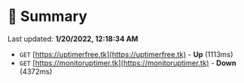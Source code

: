 # 📖 Summary
Last updated: **1/20/2022, 12:18:34 AM**

- `GET` [https://uptimerfree.tk](https://uptimerfree.tk) - **Up** (1113ms)
- `GET` [https://monitoruptimer.tk](https://monitoruptimer.tk) - **Down** (4372ms)
